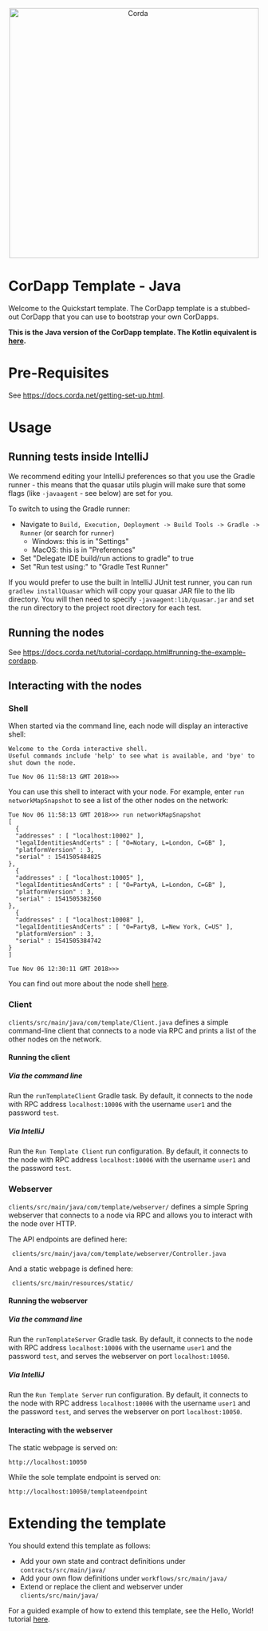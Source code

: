 <p align="center">
  <img src="https://www.corda.net/wp-content/uploads/2016/11/fg005_corda_b.png" alt="Corda" width="500">
</p>

# CorDapp Template - Java

Welcome to the Quickstart template. The CorDapp template is a stubbed-out CorDapp that you can use to bootstrap 
your own CorDapps.

**This is the Java version of the CorDapp template. The Kotlin equivalent is 
[here](https://github.com/corda/cordapp-template-kotlin/).**

# Pre-Requisites

See https://docs.corda.net/getting-set-up.html.

# Usage

## Running tests inside IntelliJ
	
We recommend editing your IntelliJ preferences so that you use the Gradle runner - this means that the quasar utils
plugin will make sure that some flags (like ``-javaagent`` - see below) are
set for you.

To switch to using the Gradle runner:

* Navigate to ``Build, Execution, Deployment -> Build Tools -> Gradle -> Runner`` (or search for `runner`)
  * Windows: this is in "Settings"
  * MacOS: this is in "Preferences"
* Set "Delegate IDE build/run actions to gradle" to true
* Set "Run test using:" to "Gradle Test Runner"

If you would prefer to use the built in IntelliJ JUnit test runner, you can run ``gradlew installQuasar`` which will
copy your quasar JAR file to the lib directory. You will then need to specify ``-javaagent:lib/quasar.jar``
and set the run directory to the project root directory for each test.

## Running the nodes

See https://docs.corda.net/tutorial-cordapp.html#running-the-example-cordapp.

## Interacting with the nodes

### Shell

When started via the command line, each node will display an interactive shell:

    Welcome to the Corda interactive shell.
    Useful commands include 'help' to see what is available, and 'bye' to shut down the node.
    
    Tue Nov 06 11:58:13 GMT 2018>>>

You can use this shell to interact with your node. For example, enter `run networkMapSnapshot` to see a list of 
the other nodes on the network:

    Tue Nov 06 11:58:13 GMT 2018>>> run networkMapSnapshot
    [
      {
      "addresses" : [ "localhost:10002" ],
      "legalIdentitiesAndCerts" : [ "O=Notary, L=London, C=GB" ],
      "platformVersion" : 3,
      "serial" : 1541505484825
    },
      {
      "addresses" : [ "localhost:10005" ],
      "legalIdentitiesAndCerts" : [ "O=PartyA, L=London, C=GB" ],
      "platformVersion" : 3,
      "serial" : 1541505382560
    },
      {
      "addresses" : [ "localhost:10008" ],
      "legalIdentitiesAndCerts" : [ "O=PartyB, L=New York, C=US" ],
      "platformVersion" : 3,
      "serial" : 1541505384742
    }
    ]
    
    Tue Nov 06 12:30:11 GMT 2018>>> 

You can find out more about the node shell [here](https://docs.corda.net/shell.html).

### Client

`clients/src/main/java/com/template/Client.java` defines a simple command-line client that connects to a node via RPC 
and prints a list of the other nodes on the network.

#### Running the client

##### Via the command line

Run the `runTemplateClient` Gradle task. By default, it connects to the node with RPC address `localhost:10006` with 
the username `user1` and the password `test`.

##### Via IntelliJ

Run the `Run Template Client` run configuration. By default, it connects to the node with RPC address `localhost:10006` 
with the username `user1` and the password `test`.

### Webserver

`clients/src/main/java/com/template/webserver/` defines a simple Spring webserver that connects to a node via RPC and 
allows you to interact with the node over HTTP.

The API endpoints are defined here:

     clients/src/main/java/com/template/webserver/Controller.java

And a static webpage is defined here:

     clients/src/main/resources/static/

#### Running the webserver

##### Via the command line

Run the `runTemplateServer` Gradle task. By default, it connects to the node with RPC address `localhost:10006` with 
the username `user1` and the password `test`, and serves the webserver on port `localhost:10050`.

##### Via IntelliJ

Run the `Run Template Server` run configuration. By default, it connects to the node with RPC address `localhost:10006` 
with the username `user1` and the password `test`, and serves the webserver on port `localhost:10050`.

#### Interacting with the webserver

The static webpage is served on:

    http://localhost:10050

While the sole template endpoint is served on:

    http://localhost:10050/templateendpoint
    
# Extending the template

You should extend this template as follows:

* Add your own state and contract definitions under `contracts/src/main/java/`
* Add your own flow definitions under `workflows/src/main/java/`
* Extend or replace the client and webserver under `clients/src/main/java/`

For a guided example of how to extend this template, see the Hello, World! tutorial 
[here](https://docs.corda.net/hello-world-introduction.html).
